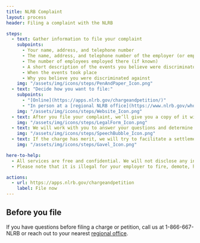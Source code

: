 ```yaml
---
title: NLRB Complaint
layout: process
header: Filing a complaint with the NLRB

steps:
  - text: Gather information to file your complaint
    subpoints:
      - Your name, address, and telephone number
      - The name, address, and telephone number of the employer (or employment agency or union) you want to file a complaint against
      - The number of employees employed there (if known)
      - A short description of the events you believe were discriminatory (for example, you were fired, demoted, harassed)
      - When the events took place
      - Why you believe you were discriminated against
    img: "/assets/img/icons/steps/PenAndPaper_Icon.png"
  - text: "Decide how you want to file:"
    subpoints:
      - "[Online](https://apps.nlrb.gov/chargeandpetition/)"
      - "In person at a [regional NLRB office](https://www.nlrb.gov/who-we-are/regional-offices)"
    img: "/assets/img/icons/steps/Website_Icon.png"
  - text: After you file your complaint, we’ll give you a copy of it with a complaint number. We’ll review your complaint and contact you if we need more information.
    img: "/assets/img/icons/steps/LegalForm_Icon.png"
  - text: We will work with you to answer your questions and determine whether an investigation is the best course of action. The average time for the investigation is 7–12 weeks.
    img: "/assets/img/icons/steps/SpeechBubble_Icon.png"
  - text: If the charge has merit, we will try to facilitate a settlement. If there is no settlement, a complaint will be issued to be heard by an Administrative Law Judge.  The NLRB will represent the charging party.
    img: "/assets/img/icons/steps/Gavel_Icon.png"

here-to-help:
  - All services are free and confidential. We will not disclose any information to your employer unless you decide to file a formal complaint.
  - Please note that it is illegal for your employer to fire, demote, harass, or otherwise retaliate against you for filing a complaint with the NLRB.

actions:
  - url: https://apps.nlrb.gov/chargeandpetition
    label: File now
---
```


## Before you file
If you have questions before filing a charge or petition, call us at 1-866-667-NLRB or reach out to your nearest [regional office](https://www.nlrb.gov/who-we-are/regional-offices).
